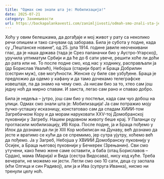 ```yaml
---
title: "Одмах смо знали шта је: Мобилизација!"
date: 2025-07-21
category: Занимљивости
url: https://backapalankavesti.com/zanimljivosti/odmah-smo-znali-sta-je-mobilizacija121/
---
```


Хоћу у овим белешкама, да догађаје и мој живот у рату са неколико речи опишем и тако сачувам од заборава. Била је субота у подне, када су „Пештанске новине“, од 25. јула 1914. године јавиле неочекивани глас, да је наша држава (тада је Срез паланачки био у Аустро-Угарској), уручила ултиматум Србији и да ће до 6 сати увече, решити хоће ли доћи до рата или не. То после подне смо, код нас у ходнику, расправљали ја (др Борислав Увалић), Небојша (старији брат) и Браца Добрилин (сестрин муж), све могућности. Женске су биле све узбуђене. Браца је предложио да одемо у кафану и да тамо дочекамо телеграфске извештаје, па да знамо на чему смо. Ја нисам био за то, хтео сам још једну ноћ да мирно спавам. И заиста, легао сам рано и спавао добро.

Била је недеља – јутро, још сам био у постељи, када сам чуо добош на улици. Одмах смо знали шта је: Мобилизација! Ја сам потражио моју пучко-усташку исказницу, констатовао сам да спадам XИИИ-том Загребачком Кору и да морам наруковати XXV-тој Домобранској пуковнији у Загребу. Нашем редовном животу беше крај. У Паланци су прогласили мобилизацију, ИВ Кора. После подне, ја и Браца пођемо у Илок да дознамо да ли је XIII Кор мобилисан на Дунаву, већ дознамо да јесте и вратимо се кући да се спремимо, јер сутра ујутру, хоћемо већ да пођемо. Ја у Загреб, Небојша у XВИИИ Домобранску пуковнију у Осијек, а Браца његовој пуковнији у Бечкерек (Зрењанин). Сви смо утучени, како ћемо жене саме оставити, а баба (отац Бориславов – Срдан), мама (Марија) и Вида (сестра Видосава), нису код куће. Треба вечерати, не можемо ни јести. Легли смо око 10 сати, деца су заспала (кћи Олгица и син Радивој), али ја и Ива (супруга Иванка), нисмо ни тренули целу ноћ.
